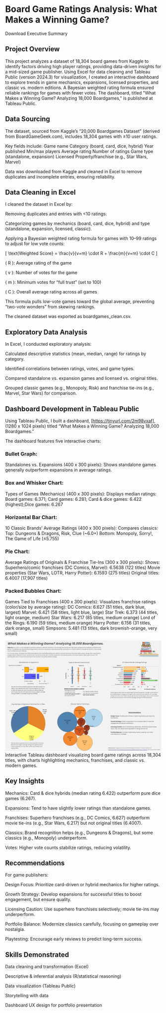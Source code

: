 # Board Game Ratings Analysis: What Makes a Winning Game?

Download Executive Summary

## Project Overview
This project analyzes a dataset of 18,304 board games from Kaggle to identify factors driving high player ratings, providing data-driven insights for a mid-sized game publisher. Using Excel for data cleaning and Tableau Public (version 2024.3) for visualization, I created an interactive dashboard to explore trends in game mechanics, expansions, licensed properties, and classic vs. modern editions. A Bayesian weighted rating formula ensured reliable rankings for games with fewer votes. The dashboard, titled "What Makes a Winning Game? Analyzing 18,000 Boardgames," is published at Tableau Public.

## Data Sourcing
The dataset, sourced from Kaggle’s “20,000 Boardgames Dataset” (derived from BoardGameGeek.com), includes 18,304 games with ≥10 user ratings. 

Key fields include:
Game name
Category (board, card, dice, hybrid)
Year published
Min/max players
Average rating
Number of ratings
Game type (standalone, expansion)
Licensed Property/franchise (e.g., Star Wars, Marvel)

Data was downloaded from Kaggle and cleaned in Excel to remove duplicates and incomplete entries, ensuring reliability.

## Data Cleaning in Excel
I cleaned the dataset in Excel by:

Removing duplicates and entries with <10 ratings.

Categorizing games by mechanics (board, card, dice, hybrid) and type (standalone, expansion, licensed, classic).

Applying a Bayesian weighted rating formula for games with 10–99 ratings to adjust for low vote counts: 

[ \text{Weighted Score} = \frac{v}{v+m} \cdot R + \frac{m}{v+m} \cdot C ]

( R ): Average rating of the game

( v ): Number of votes for the game

( m ): Minimum votes for “full trust” (set to 100)

( C ): Overall average rating across all games 

This formula pulls low-vote games toward the global average, preventing “two-vote wonders” from skewing rankings.

The cleaned dataset was exported as boardgames_clean.csv.

## Exploratory Data Analysis
In Excel, I conducted exploratory analysis:

Calculated descriptive statistics (mean, median, range) for ratings by category.

Identified correlations between ratings, votes, and game types.

Compared standalone vs. expansion games and licensed vs. original titles.

Grouped classic games (e.g., Monopoly, Risk) and franchise tie-ins (e.g., Marvel, Star Wars) for comparison.

## Dashboard Development in Tableau Public
Using Tableau Public, I built a dashboard, [https://tinyurl.com/2m98vxaf], (1280 x 1024 pixels) titled “What Makes a Winning Game? Analyzing 18,000 Boardgames.” 

The dashboard features five interactive charts:

### Bullet Graph: 
Standalones vs. Expansions (400 x 300 pixels): Shows standalone games generally outperform expansions in average ratings.

### Box and Whisker Chart: 
Types of Games (Mechanics) (400 x 300 pixels): Displays median ratings:
Board games: 6.371; Card games: 6.281; Card & dice games: 6.422 (highest);Dice games: 6.267

### Horizontal Bar Chart: 
10 Classic Brands’ Average Ratings (400 x 300 pixels): Compares classics:
Top: Dungeons & Dragons, Risk, Clue (~6.0+)
Bottom: Monopoly, Sorry!, The Game of Life (≤5.755)

### Pie Chart: 
Average Ratings of Originals & Franchise Tie-Ins (300 x 300 pixels): Shows:
Superhero/comic franchises (DC Comics, Marvel): 6.5638 (122 titles)
Movie properties (Star Wars, LOTR, Harry Potter): 6.1593 (275 titles)
Original titles: 6.4007 (17,907 titles)

### Packed Bubbles Chart: 
Games Tied to Franchises (400 x 300 pixels): Visualizes franchise ratings (color/size by average rating):
DC Comics: 6.627 (51 titles, dark blue, largest)
Marvel: 6.421 (58 titles, light blue, large)
Star Trek: 6.373 (44 titles, light orange, medium)
Star Wars: 6.217 (85 titles, medium orange)
Lord of the Rings: 6.190 (59 titles, medium orange)
Harry Potter: 6.156 (31 titles, dark orange, small)
Simpsons: 5.481 (13 titles, dark brownish-orange, very small)

![Dashboard_Screenshot](boardgame_dashboard.png)
Interactive Tableau dashboard visualizing board game ratings across 18,304 titles, with charts highlighting mechanics, franchises, and classic vs. modern games.

## Key Insights
Mechanics: Card & dice hybrids (median rating 6.422) outperform pure dice games (6.267).

Expansions: Tend to have slightly lower ratings than standalone games.

Franchises: Superhero franchises (e.g., DC Comics, 6.627) outperform movie tie-ins (e.g., Star Wars, 6.217) but not original titles (6.4007).

Classics: Brand recognition helps (e.g., Dungeons & Dragons), but some classics (e.g., Monopoly) underperform.

Votes: Higher vote counts stabilize ratings, reducing volatility.

## Recommendations
For game publishers:

Design Focus: Prioritize card-driven or hybrid mechanics for higher ratings.

Growth Strategy: Develop expansions for successful titles to boost engagement, but ensure quality.

Licensing Caution: Use superhero franchises selectively; movie tie-ins may underperform.

Portfolio Balance: Modernize classics carefully, focusing on gameplay over nostalgia.

Playtesting: Encourage early reviews to predict long-term success.

## Skills Demonstrated
Data cleaning and transformation (Excel)

Descriptive & inferential analysis (R/statistical reasoning)

Data visualization (Tableau Public)

Storytelling with data

Dashboard UX design for portfolio presentation

